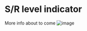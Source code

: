 # S/R level indicator

More info about to come
![image](https://github.com/user-attachments/assets/601ce1b9-0dec-4f46-8f1e-c68bee8493c4)

